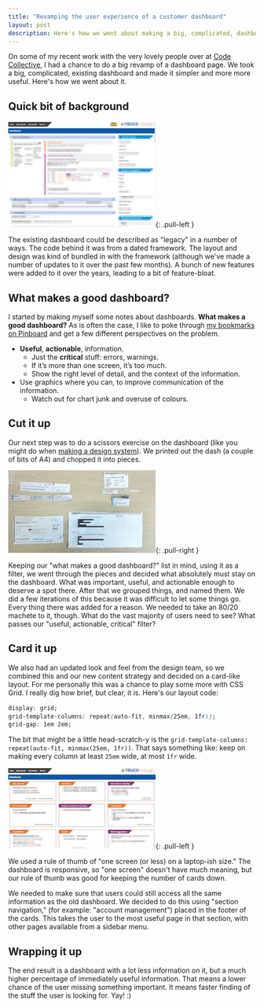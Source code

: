 ```yaml
---
title: "Revamping the user experience of a customer dashboard"
layout: post
description: Here's how we went about making a big, complicated, dashboard simpler and more more useful.
---
```


On some of my recent work with the very lovely people over at [Code Collective](https://codecollective.com/), I had a chance to do a big revamp of a dashboard page. We took a big, complicated, existing dashboard and made it simpler and more more useful. Here's how we went about it.

## Quick bit of background

[![The original dashboard: big and complicated](/img/2018/10/thumbs/dashboard_before_redacted.jpg)](/img/2018/10/dashboard_before_redacted.jpg){: .pull-left }

The existing dashboard could be described as "legacy" in a number of ways. The code behind it was from a dated framework. The layout and design was kind of bundled in with the framework (although we've made a number of updates to it over the past few months). A bunch of new features were added to it over the years, leading to a bit of feature-bloat.

## What makes a good dashboard?

I started by making myself some notes about dashboards. **What makes a good dashboard?** As is often the case, I like to poke through [my bookmarks on Pinboard](https://pinboard.in/search/u:maxbarners?query=dashboard) and get a few different perspectives on the problem.

- **Useful**, **actionable**, information.
  - Just the **critical** stuff: errors, warnings.
  - If it’s more than one screen, it’s too much.
  - Show the right level of detail, and the context of the information.
- Use graphics where you can, to improve communication of the information.
  - Watch out for chart junk and overuse of colours.

## Cut it up

Our next step was to do a scissors exercise on the dashboard (like you might do when [making a design system](https://naga.co.za/2018/05/16/design-systems/)). We printed out the dash (a couple of bits of A4) and chopped it into pieces.

[![The dashboard printed out, chopped out, and grouped](/img/2018/10/thumbs/chopped_up_redacted.jpg)](/img/2018/10/chopped_up_redacted.jpg){: .pull-right }

Keeping our "what makes a good dashboard?" list in mind, using it as a filter, we went through the pieces and decided what absolutely must stay on the dashboard. What was important, useful, and actionable enough to deserve a spot there. After that we grouped things, and named them. We did a few iterations of this because it was difficult to let some things go. Every thing there was added for a reason. We needed to take an 80/20 machete to it, though. What do the vast majority of users need to see? What passes our "useful, actionable, critical" filter?

## Card it up

We also had an updated look and feel from the design team, so we combined this and our new content strategy and decided on a card-like layout. For me personally this was a chance to play some more with CSS Grid. I really dig how brief, but clear, it is. Here's our layout code:

```css
display: grid;
grid-template-columns: repeat(auto-fit, minmax(25em, 1fr));
grid-gap: 1em 2em;
```

The bit that might be a little head-scratch-y is the `grid-template-columns: repeat(auto-fit, minmax(25em, 1fr))`. That says something like: keep on making every column at least `25em` wide, at most `1fr` wide.

[![The new dashboard: simpler and more useful](/img/2018/10/thumbs/dashboard_redacted.jpg)](/img/2018/10/dashboard_redacted.jpg){: .pull-left }

We used a rule of thumb of "one screen (or less) on a laptop-ish size." The dashboard is responsive, so "one screen" doesn't have much meaning, but our rule of thumb was good for keeping the number of cards down.

We needed to make sure that users could still access all the same information as the old dashboard. We decided to do this using "section navigation," (for example: "account management") placed in the footer of the cards. This takes the user to the most useful page in that section, with other pages available from a sidebar menu.

## Wrapping it up

The end result is a dashboard with a lot less information on it, but a much higher percentage of immediately useful information. That means a lower chance of the user missing something important. It means faster finding of the stuff the user is looking for. Yay! :)
